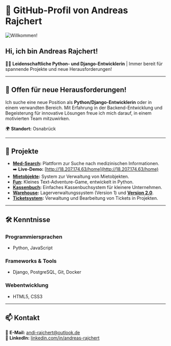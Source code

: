 # 🌟 GitHub-Profil von Andreas Rajchert  

![Willkommen!](https://user-images.githubusercontent.com/18350557/176309783-0785949b-9127-417c-8b55-ab5a4333674e.gif)  

## Hi, ich bin **Andreas Rajchert**!  

👩‍💻 **Leidenschaftliche Python- und Django-Entwicklerin** | Immer bereit für spannende Projekte und neue Herausforderungen!  

---

## 🚀 Offen für neue Herausforderungen!  
Ich suche eine neue Position als **Python/Django-Entwicklerin** oder in einem verwandten Bereich. Mit Erfahrung in der Backend-Entwicklung und Begeisterung für innovative Lösungen freue ich mich darauf, in einem motivierten Team mitzuwirken.  

🌍 **Standort:** Osnabrück  

---

## 📂 Projekte  
- **[Med-Search](https://github.com/Shilpajordan/Final_Project):** Plattform zur Suche nach medizinischen Informationen.  
  ➡️ **Live-Demo:** [http://18.207.174.63/home](http://18.207.174.63/home)  
- **[Mietobjekte](https://github.com/AndiCrow/Mietobjekte):** System zur Verwaltung von Mietobjekten.  
- **[Fun](https://github.com/AndiCrow/Fun):** Kleines Text-Adventure-Game, entwickelt in Python.  
- **[Kassenbuch](https://github.com/AndiCrow/Kassenbuch):** Einfaches Kassenbuchsystem für kleinere Unternehmen.  
- **[Warehouse](https://github.com/AndiCrow/warehouse):** Lagerverwaltungssystem (Version 1) und **[Version 2.0](https://github.com/AndiCrow/warehouse-2.0)**.  
- **[Ticketsystem](https://github.com/AndiCrow/ticketsystem):** Verwaltung und Bearbeitung von Tickets in Projekten.  

---

## 🛠️ Kenntnisse  
### **Programmiersprachen**  
- Python, JavaScript  

### **Frameworks & Tools**  
- Django, PostgreSQL, Git, Docker  

### **Webentwicklung**  
- HTML5, CSS3  

---

## 📫 Kontakt  
📧 **E-Mail:** [andi-rajchert@outlook.de](mailto:andi-rajchert@outlook.de)  
💼 **LinkedIn:** [linkedin.com/in/andreas-rajchert](https://www.linkedin.com/in/andreas-rajchert-2458562b0)  




